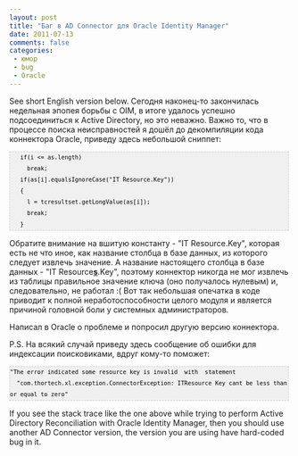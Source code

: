 ```yaml
---
layout: post
title: "Баг в AD Connector для Oracle Identity Manager"
date: 2011-07-13
comments: false
categories:
 - юмор
 - bug
 - Oracle
---
```



See short English version below.
Сегодня наконец-то закончилась недельная эпопея борьбы с OIM, в итоге удалось успешно подсоединиться к Active Directory, но это неважно.
Важно то, что в процессе поиска неисправностей я дошёл до декомпиляции кода коннектора Oracle, приведу здесь небольшой сниппет:

<pre style="background-image: URL(http://2.bp.blogspot.com/_z5ltvMQPaa8/SjJXr_U2YBI/AAAAAAAAAAM/46OqEP32CJ8/s320/codebg.gif); background: #f0f0f0; border: 1px dashed #CCCCCC; color: black; font-family: arial; font-size: 12px; height: auto; line-height: 20px; overflow: auto; padding: 0px; text-align: left; width: 99%;"><code style="color: black; word-wrap: normal;">   if(i &lt;= as.length)
     break;
   if(as[i].equalsIgnoreCase("IT Resource.Key"))
   {
     l = tcresultset.getLongValue(as[i]);
     break;
   }
</code></pre>
Обратите внимание на вшитую константу - "IT Resource.Key", которая есть не что иное, как название столбца в базе данных,
из которого следует извлечь значение. А название настоящего столбца в базе данных - "IT Resource<u><b>s</b></u>.Key", поэтому коннектор никогда не мог извлечь из таблицы правильное значение ключа (оно получалось нулевым) и, следовательно, не работал :(
Вот так небольшая опечатка в коде приводит к полной неработоспособности целого модуля и является причиной головной боли у системных администраторов.

Написал в Oracle о проблеме и попросил другую версию коннектора.

P.S. На всякий случай приведу здесь сообщение  об ошибки для индексации поисковиками, вдруг кому-то поможет:
<pre style="background-image: URL(http://2.bp.blogspot.com/_z5ltvMQPaa8/SjJXr_U2YBI/AAAAAAAAAAM/46OqEP32CJ8/s320/codebg.gif); background: #f0f0f0; border: 1px dashed #CCCCCC; color: black; font-family: arial; font-size: 12px; height: auto; line-height: 20px; overflow: auto; padding: 0px; text-align: left; width: 99%;"><code style="color: black; word-wrap: normal;">"The error indicated some resource key is invalid  with  statement
  "com.thortech.xl.exception.ConnectorException: ITResource Key cant be less than or equal to zero"
</code></pre>
If you see the stack trace like the one above while trying to perform Active Directory Reconciliation with Oracle Identity Manager, then you should use another AD Connector version, the version you are using have hard-coded bug in it.
